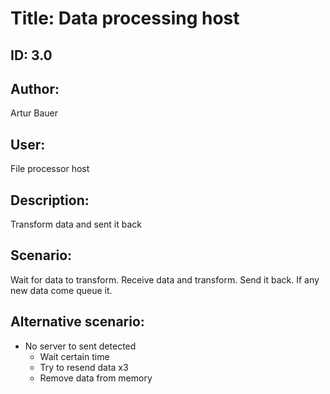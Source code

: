 # Title: Data processing host
## ID: 3.0
## Author: 
Artur Bauer    
## User:  
File processor host
## Description:  
Transform data and sent it back 
## Scenario:
Wait for data to transform. 
Receive data and transform. 
Send it back. If any new data come queue it. 
## Alternative scenario:  
- No server to sent detected 
    - Wait certain time
    - Try to resend data x3
    - Remove data from memory
